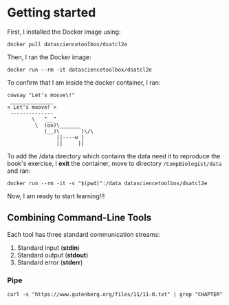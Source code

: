 # Getting started
First, I installed the Docker image using:
```
docker pull datasciencetoolbox/dsatcl2e
```

Then, I ran the Docker image:
```
docker run --rm -it datasciencetoolbox/dsatcl2e
```

To confirm that I am inside the docker container, I ran:
```
cowsay "Let's moove\!"
 ______________
< Let's moove! >
 --------------
        \   ^__^
         \  (oo)\_______
            (__)\       )\/\
                ||----w |
                ||     ||
```

To add the /data directory which contains the data need it to reproduce the book's exercise, I **exit** the container, move to directory ```/CompBiologist/data``` and ran:
```
docker run --rm -it -v "$(pwd)":/data datasciencetoolbox/dsatcl2e
```

Now, I am ready to start learning!!!

## Combining Command-Line Tools

Each tool has three standard communication streams: 
1. Standard input (**stdin**)
2. Standard output (**stdout**)
3. Standard error (**stderr**)

### Pipe
```
curl -s "https://www.gutenberg.org/files/11/11-0.txt" | grep "CHAPTER"
```




